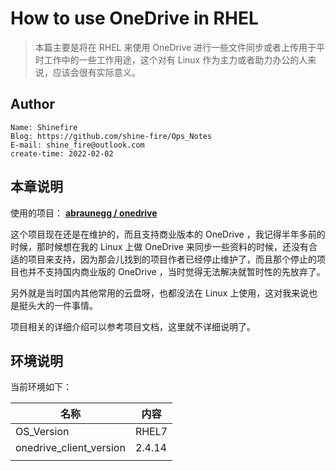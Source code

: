 # How to use OneDrive in RHEL

> 本篇主要是将在 RHEL 来使用 OneDrive 进行一些文件同步或者上传用于平时工作中的一些工作用途，这个对有 Linux 作为主力或者助力办公的人来说，应该会很有实际意义。



## Author

```
Name: Shinefire
Blog: https://github.com/shine-fire/Ops_Notes
E-mail: shine_fire@outlook.com
create-time: 2022-02-02
```



## 本章说明

使用的项目： **[abraunegg / onedrive](https://github.com/abraunegg/onedrive)**

这个项目现在还是在维护的，而且支持商业版本的 OneDrive ，我记得半年多前的时候，那时候想在我的 Linux 上做 OneDrive 来同步一些资料的时候，还没有合适的项目来支持，因为那会儿找到的项目作者已经停止维护了，而且那个停止的项目也并不支持国内商业版的 OneDrive ，当时觉得无法解决就暂时性的先放弃了。

另外就是当时国内其他常用的云盘呀，也都没法在 Linux 上使用，这对我来说也是挺头大的一件事情。



项目相关的详细介绍可以参考项目文档，这里就不详细说明了。



## 环境说明

当前环境如下：

| 名称                    | 内容   |
| ----------------------- | ------ |
| OS_Version              | RHEL7  |
| onedrive_client_version | 2.4.14 |
|                         |        |

